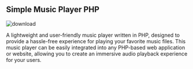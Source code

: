 ## Simple Music Player PHP

![download](https://github.com/user-attachments/assets/5bc1e556-4dd7-4362-86fc-81af1d951c82)


A lightweight and user-friendly music player written in PHP, designed to provide a hassle-free experience for playing your favorite music files. This music player can be easily integrated into any PHP-based web application or website, allowing you to create an immersive audio playback experience for your users.

 

